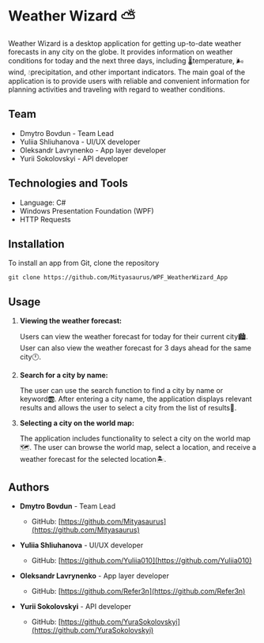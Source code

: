 # Weather Wizard :partly_sunny:

Weather Wizard is a desktop application for getting up-to-date weather forecasts in any city on the globe. It provides information on weather conditions for today and the next three days, including :thermometer:temperature, :wind_face:wind, :droplet:precipitation, and other important indicators. The main goal of the application is to provide users with reliable and convenient information for planning activities and traveling with regard to weather conditions.

## Team

- Dmytro Bovdun - Team Lead
- Yuliia Shliuhanova - UI/UX developer
- Oleksandr Lavrynenko - App layer developer
- Yurii Sokolovskyi - API developer

## Technologies and Tools

- Language: C#
- Windows Presentation Foundation (WPF)
- HTTP Requests

## Installation

To install an app from Git, clone the repository

```shell
git clone https://github.com/Mityasaurus/WPF_WeatherWizard_App
```
## Usage

1. **Viewing the weather forecast:**

    Users can view the weather forecast for today for their current city:cityscape:.
    User can also view the weather forecast for 3 days ahead for the same city:clock12:.

2. **Search for a city by name:**

    The user can use the search function to find a city by name or keyword:ab:.
    After entering a city name, the application displays relevant results and allows the user to select a city from the list of results:abcd:.

3. **Selecting a city on the world map:**

    The application includes functionality to select a city on the world map:world_map:.
    The user can browse the world map, select a location, and receive a weather forecast for the selected location:desert_island:.

## Authors

- **Dmytro Bovdun** - Team Lead
    - GitHub: [https://github.com/Mityasaurus](https://github.com/Mityasaurus)

- **Yuliia Shliuhanova** - UI/UX developer
    - GitHub: [https://github.com/Yuliia010](https://github.com/Yuliia010)

- **Oleksandr Lavrynenko** - App layer developer
    - GitHub: [https://github.com/Refer3n](https://github.com/Refer3n)

- **Yurii Sokolovskyi** - API developer
    - GitHub: [https://github.com/YuraSokolovskyi](https://github.com/YuraSokolovskyi)
